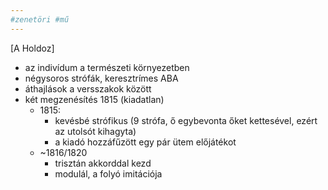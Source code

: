 ```yaml
---
#zenetöri #mű
---
```

[A Holdoz]

- az indivídum a természeti környezetben
- négysoros strófák, keresztrímes ABA
- áthajlások a versszakok között
- két megzenésítés 1815 (kiadatlan)
	- 1815:
		- kevésbé strófikus (9 strófa, ő egybevonta őket kettesével, ezért az utolsót kihagyta)
		- a kiadó hozzáfűzött egy pár ütem előjátékot
	- ~1816/1820
		- trisztán akkorddal kezd
		- modulál, a folyó imitációja
